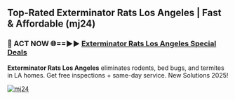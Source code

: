## Top-Rated Exterminator Rats Los Angeles | Fast & Affordable (mj24)

<h3>🐜 ACT NOW 🌐==►► <a href="https://tinyurl.com/2dysvsjj" rel="nofollow">Exterminator Rats Los Angeles Special Deals</a></h3>

**Exterminator Rats Los Angeles** eliminates rodents, bed bugs, and termites in LA homes. Get free inspections + same-day service. New Solutions 2025!

[![mj24](https://i.imgur.com/JCYaghj.jpeg)](https://tinyurl.com/2dysvsjj)